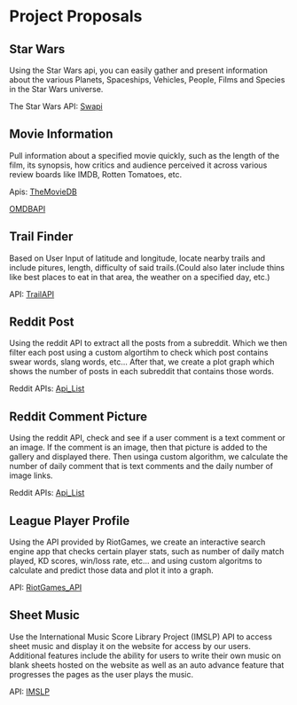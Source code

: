 # Project Proposals

## Star Wars
Using the Star Wars api, you can easily gather and present information about the various Planets, Spaceships, Vehicles, People, Films and Species in the Star Wars universe.

The Star Wars API: [Swapi](https://swapi.co/)

## Movie Information
Pull information about a specified movie quickly, such as the length of the film, its synopsis, how critics and audience perceived it across various review boards like IMDB, Rotten Tomatoes, etc.

Apis: [TheMovieDB](https://www.themoviedb.org/documentation/api)

[OMDBAPI](https://www.omdbapi.com/)

## Trail Finder
Based on User Input of latitude and longitude, locate nearby trails and include pitures, length, difficulty of said trails.(Could also later include thins like best places to eat in that area, the weather on a specified day, etc.)

API: [TrailAPI](https://market.mahsape.com/trailapi/trailapi/pricing)

## Reddit Post
Using the reddit API to extract all the posts from a subreddit. Which we then filter each post using a custom algortihm to check which post contains swear words, slang words, etc... After that, we create a plot graph which shows the number of posts in each subreddit that contains those words.

Reddit APIs: [Api_List](https://www.reddit.com/dev/api/)

## Reddit Comment Picture
Using the reddit API, check and see if a user comment is a text comment or an image. If the comment is an image, then that picture is added to the gallery and displayed there. Then usinga custom algorithm, we calculate the number of daily comment that is text comments and the daily number of image links.

Reddit APIs: [Api_List](https://www.reddit.com/dev/api/)

## League Player Profile
Using the API provided by RiotGames, we create an interactive search engine app that checks certain player stats, such as number of daily match played, KD scores, win/loss rate, etc... and using custom algoritms to calculate and predict those data and plot it into a graph.

API: [RiotGames_API](https://developer.riotgames.com/getting-started.html)

## Sheet Music
Use the International Music Score Library Project (IMSLP) API to access sheet music and display it on the website for access by our users. Additional features include the ability for users to write their own music on blank sheets hosted on the website as well as an auto advance feature that progresses the pages as the user plays the music.

API: [IMSLP](https://imslp.org/wiki/IMSLP:API)